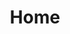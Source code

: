 ---
title: Home

hero_section:
    enable: true
    details:
        heading: 'WELCOME TO FIRST CHOICE BUILDERS'
        subheading: 'Your Trusted Partner for House Extensions and Landscaping'
        text: 'At First Choice Builders, we specialize in transforming houses into dream homes and outdoor spaces into breathtaking landscapes. Whether you’re looking to expand your living space with a beautifully designed house extension or elevate your property with stunning landscaping, we’re here to bring your vision to life.'
        image: 'images/house-street-view.jpg'
    features:
      - icon: 'images/worker-icon.png'
        title: 'Expert Craftsmanship'
        details: 'With years of experience, our team delivers high-quality house extensions that seamlessly integrate with your home’s architecture.'
      - icon: 'images/bulb-icon.png'
        title: 'Innovative Landscaping'
        details: 'From lush gardens to functional outdoor spaces, our landscaping services are designed to enhance beauty and usability.'
      - icon: 'images/support-icon.png'
        title: 'Customer-Centric Approach'
        details: 'We listen, collaborate, and tailor every project to match your unique needs and preferences.'


stats_section:
    enable: false
    stats:
        - name: 'Project'
          count: 118
          icon: 'images/house-icon.png'
        - name: 'Client'
          count: 23
          icon: 'images/user-icon.png'
        - name: 'Success'
          count: 118
          icon: 'images/rocket-icon.png'
        - name: 'Award'
          count: 7
          icon: 'images/award-icon.png'

about_section:
    enable: true
    pretitle: "About Us "
    heading: "Our Story: Transforming Homes, Shaping Landscapes"
    details: "At First Choice Builders, we believe that every home has the potential to grow and evolve, just like the families that live within it. Founded on a passion for craftsmanship and a commitment to excellence, our journey began in 2017 with a simple mission: to help homeowners create spaces that reflect their dreams, needs, and lifestyles."
  
why_us:
    - title: 'Personalized Service'
      details: 'Your vision is at the heart of everything we do. We work closely with you to understand your unique needs and preferences.'
    - title: 'Seamless Integration'
      details: 'Our house extensions are designed to seamlessly blend with the existing architecture, ensuring your home looks cohesive and elegant.'
    - title: 'Sustainable Landscaping'
      details: 'We prioritize eco-friendly practices to create outdoor spaces that are as kind to the environment as they are stunning.'
    - title: 'End-to-End Expertise'
      details: 'From concept to completion, we handle every aspect of your project with precision and care.'

testimonial_section:
    enable: false
    testimonials:
      - name: "Julian Saich"
        message: "Jon and his team reacted quickly to our requirement for building some concrete block walls, working in challenging conditions on our site. He is honest, hardworking and committed to safely delivering to specification, on time and in budget. I highly recommend Jon and his team. Thank you Jon. Julian Clear Span Buildings Limited."
      - name: "Adam Morris"
        message: "Jon did a great job repointing part of the sidewall of the house, whilst giving useful and genuine advice to avoid unnecessary additional costs. Would highly recommend for his friendly approach"
      - name: "Lina Riches"
        message: "First choice builders has completed our patio leaving us over the moon. They did exactly what was required and more! Jon was professional, courteous, hard working with huge attention to detail but with the personal touch."
      - name: "Tom Smith"
        message: "First choice did a very good job rebuilding an old wall like for like. Got the job done with minimum fuss. Very pleased with work."
      - name: "Sandra Macedo"
        message: "The job was building an additional patio with 2 paths leading up to it. Price quoted was reasonable and job was completed within the time frame quoted. The finish was very professional and matched the existing slabs well. I would not hesitate to recommend this company and use again if needed"
      - name: "Ross Tristem"
        message: "They are excellent. Their work was quick, efficient and timely I recommend Jon and his team without hesitation. Ten out of ten. Dr R Tristem"
      - name: "Elliot Gaitch"
        message: "First choice builders did a fantastic job installing a gravel driveway with brick wall around the edge. Very happy and would definitely recommend."
      - name: "Danielle Anderson"
        message: "First choice builders build our house extension from foundation to roof. Jon is an experienced builder and the quality of work was good."
      - name: "Jan Dugdale"
        message: "First Choice builders did an excellent with the patio area and then did a second job of a grid gravel driveway and another of a new paved pathway - all excellent - very happy."

projects_section:
    enable: false
---